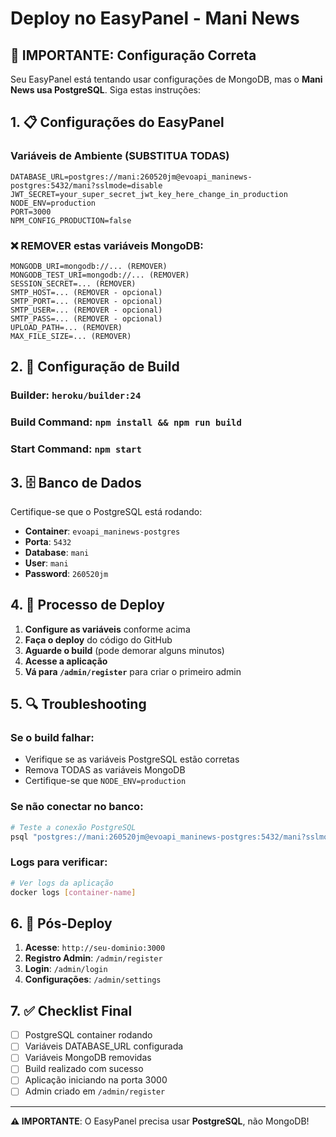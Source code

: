 # Deploy no EasyPanel - Mani News

## 🚨 IMPORTANTE: Configuração Correta

Seu EasyPanel está tentando usar configurações de MongoDB, mas o **Mani News usa PostgreSQL**. Siga estas instruções:

## 1. 📋 Configurações do EasyPanel

### Variáveis de Ambiente (SUBSTITUA TODAS)
```
DATABASE_URL=postgres://mani:260520jm@evoapi_maninews-postgres:5432/mani?sslmode=disable
JWT_SECRET=your_super_secret_jwt_key_here_change_in_production
NODE_ENV=production
PORT=3000
NPM_CONFIG_PRODUCTION=false
```

### ❌ REMOVER estas variáveis MongoDB:
```
MONGODB_URI=mongodb://... (REMOVER)
MONGODB_TEST_URI=mongodb://... (REMOVER)
SESSION_SECRET=... (REMOVER)
SMTP_HOST=... (REMOVER - opcional)
SMTP_PORT=... (REMOVER - opcional)
SMTP_USER=... (REMOVER - opcional)
SMTP_PASS=... (REMOVER - opcional)
UPLOAD_PATH=... (REMOVER)
MAX_FILE_SIZE=... (REMOVER)
```

## 2. 🔧 Configuração de Build

### Builder: `heroku/builder:24`
### Build Command: `npm install && npm run build`
### Start Command: `npm start`

## 3. 🗄️ Banco de Dados

Certifique-se que o PostgreSQL está rodando:
- **Container**: `evoapi_maninews-postgres`
- **Porta**: `5432`
- **Database**: `mani`
- **User**: `mani`
- **Password**: `260520jm`

## 4. 🚀 Processo de Deploy

1. **Configure as variáveis** conforme acima
2. **Faça o deploy** do código do GitHub
3. **Aguarde o build** (pode demorar alguns minutos)
4. **Acesse a aplicação**
5. **Vá para `/admin/register`** para criar o primeiro admin

## 5. 🔍 Troubleshooting

### Se o build falhar:
- Verifique se as variáveis PostgreSQL estão corretas
- Remova TODAS as variáveis MongoDB
- Certifique-se que `NODE_ENV=production`

### Se não conectar no banco:
```bash
# Teste a conexão PostgreSQL
psql "postgres://mani:260520jm@evoapi_maninews-postgres:5432/mani?sslmode=disable"
```

### Logs para verificar:
```bash
# Ver logs da aplicação
docker logs [container-name]
```

## 6. 📱 Pós-Deploy

1. **Acesse**: `http://seu-dominio:3000`
2. **Registro Admin**: `/admin/register`
3. **Login**: `/admin/login`
4. **Configurações**: `/admin/settings`

## 7. ✅ Checklist Final

- [ ] PostgreSQL container rodando
- [ ] Variáveis DATABASE_URL configurada
- [ ] Variáveis MongoDB removidas
- [ ] Build realizado com sucesso
- [ ] Aplicação iniciando na porta 3000
- [ ] Admin criado em `/admin/register`

---

**⚠️ IMPORTANTE**: O EasyPanel precisa usar **PostgreSQL**, não MongoDB!